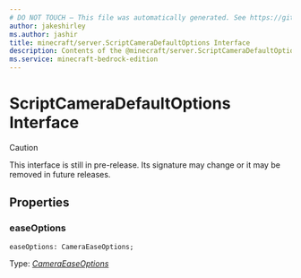 ```yaml
---
# DO NOT TOUCH — This file was automatically generated. See https://github.com/mojang/minecraftapidocsgenerator to modify descriptions, examples, etc.
author: jakeshirley
ms.author: jashir
title: minecraft/server.ScriptCameraDefaultOptions Interface
description: Contents of the @minecraft/server.ScriptCameraDefaultOptions class.
ms.service: minecraft-bedrock-edition
---
```

# ScriptCameraDefaultOptions Interface

> [!CAUTION]
> This interface is still in pre-release.  Its signature may change or it may be removed in future releases.

## Properties

### **easeOptions**
`easeOptions: CameraEaseOptions;`

Type: [*CameraEaseOptions*](CameraEaseOptions.md)
